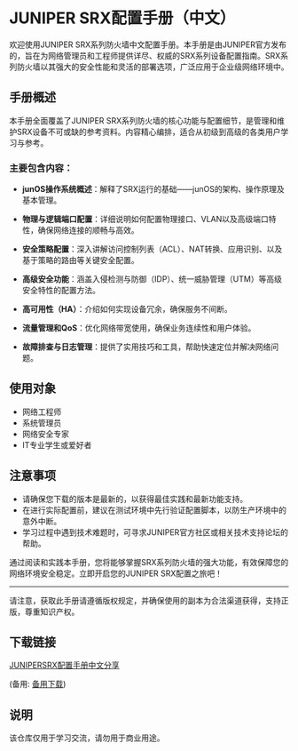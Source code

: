 # JUNIPER SRX配置手册（中文）

欢迎使用JUNIPER SRX系列防火墙中文配置手册。本手册是由JUNIPER官方发布的，旨在为网络管理员和工程师提供详尽、权威的SRX系列设备配置指南。SRX系列防火墙以其强大的安全性能和灵活的部署选项，广泛应用于企业级网络环境中。

## 手册概述

本手册全面覆盖了JUNIPER SRX系列防火墙的核心功能与配置细节，是管理和维护SRX设备不可或缺的参考资料。内容精心编排，适合从初级到高级的各类用户学习与参考。

### 主要包含内容：

- **junOS操作系统概述**：解释了SRX运行的基础——junOS的架构、操作原理及基本管理。
  
- **物理与逻辑端口配置**：详细说明如何配置物理接口、VLAN以及高级端口特性，确保网络连接的顺畅与高效。
  
- **安全策略配置**：深入讲解访问控制列表（ACL）、NAT转换、应用识别、以及基于策略的路由等关键安全配置。
  
- **高级安全功能**：涵盖入侵检测与防御（IDP）、统一威胁管理（UTM）等高级安全特性的配置方法。
  
- **高可用性（HA）**：介绍如何实现设备冗余，确保服务不间断。
  
- **流量管理和QoS**：优化网络带宽使用，确保业务连续性和用户体验。
  
- **故障排查与日志管理**：提供了实用技巧和工具，帮助快速定位并解决网络问题。

## 使用对象

- 网络工程师
- 系统管理员
- 网络安全专家
- IT专业学生或爱好者

## 注意事项

- 请确保您下载的版本是最新的，以获得最佳实践和最新功能支持。
- 在进行实际配置前，建议在测试环境中先行验证配置脚本，以防生产环境中的意外中断。
- 学习过程中遇到技术难题时，可寻求JUNIPER官方社区或相关技术支持论坛的帮助。

通过阅读和实践本手册，您将能够掌握SRX系列防火墙的强大功能，有效保障您的网络环境安全稳定。立即开启您的JUNIPER SRX配置之旅吧！

---

请注意，获取此手册请遵循版权规定，并确保使用的副本为合法渠道获得，支持正版，尊重知识产权。

## 下载链接
[JUNIPERSRX配置手册中文分享](https://pan.quark.cn/s/e4f5f657e0d0) 

(备用: [备用下载](https://pan.baidu.com/s/1H5YM6ByOMUI2_FblDnqb1A?pwd=1234))

## 说明

该仓库仅用于学习交流，请勿用于商业用途。
